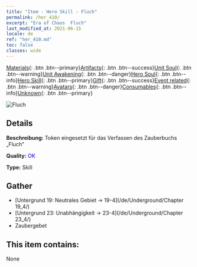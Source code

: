 ```yaml
---
title: "Item - Hero Skill - Fluch"
permalink: /her_410/
excerpt: "Era of Chaos  Fluch"
last_modified_at: 2021-06-15
locale: de
ref: "her_410.md"
toc: false
classes: wide
---
```

 [Materials](/ItemsDE/){: .btn .btn--primary}[Artifacts](/ItemsDE/Artifacts/){: .btn .btn--success}[Unit Soul](/ItemsDE/UnitSoul/){: .btn .btn--warning}[Unit Awakening](/ItemsDE/UnitAwakening/){: .btn .btn--danger}[Hero Soul](/ItemsDE/HeroSoul/){: .btn .btn--info}[Hero Skill](/ItemsDE/HeroSkill/){: .btn .btn--primary}[Gift](/ItemsDE/Gift/){: .btn .btn--success}[Event related](/ItemsDE/Events/){: .btn .btn--warning}[Avatars](/ItemsDE/Avatars/){: .btn .btn--danger}[Consumables](/ItemsDE/Consumables/){: .btn .btn--info}[Unknown](/ItemsDE/Unknown/){: .btn .btn--primary}

 ![Fluch](/images/t/ps_ezhoufushen.png)

## Details
 **Beschreibung:** Token eingesetzt für das Verfassen des Zauberbuchs „Fluch“

 **Quality:** <span style="color: #0000CD">OK</span>

 **Type:** Skill

## Gather

*    [Untergrund 19: Neutrales Gebiet -> 19-4](/de/Underground/Chapter 19_4/) 
*    [Untergrund 23: Unabhängigkeit -> 23-4](/de/Underground/Chapter 23_4/) 
*    Zaubergebet 

## This item contains:

  None

